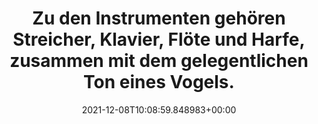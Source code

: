 ---
date: '2021-12-08T10:08:59.848983+00:00'
found_at: '2014-12-15'
found_url: http://www.pranahaus.de/Angel-Delight-CD--38d1a540864,0,1.html?pageSize=12
title: Zu den Instrumenten gehören Streicher, Klavier, Flöte und Harfe, zusammen mit
  dem gelegentlichen Ton eines Vogels.
---